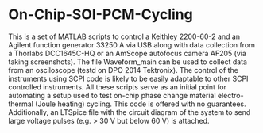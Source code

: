 # On-Chip-SOI-PCM-Cycling

This is a set of MATLAB scripts to control a Keithley 2200-60-2 and an Agilent function generator 33250 A via USB along with data collection from a Thorlabs DCC1645C-HQ or an AmScope autofocus camera AF205 (via taking screenshots). The file Waveform_main can be used to collect data from an osciloscope (testd on DPO 2014 Tektronix).
The control of the instruments using SCPI code is likely to be easily adaptable to other SCPI controlled instruments. All these scripts serve as an initial point for automating a setup used to test on-chip phase change material electro-thermal (Joule heating) cycling. This code is offered with no guarantees. Additionally, an LTSpice file with the circuit diagram of the system to send large voltage pulses (e.g. > 30 V but below 60 V) is attached. 
